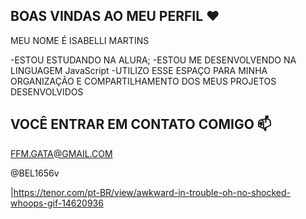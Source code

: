 ## BOAS VINDAS AO MEU PERFIL ❤

MEU NOME É ISABELLI MARTINS 

-ESTOU ESTUDANDO NA ALURA;
-ESTOU ME DESENVOLVENDO NA LINGUAGEM JavaScript
-UTILIZO ESSE ESPAÇO PARA MINHA ORGANIZAÇÃO E COMPARTILHAMENTO  DOS MEUS PROJETOS DESENVOLVIDOS 

## VOCÊ ENTRAR EM CONTATO COMIGO 📫

FFM.GATA@GMAIL.COM

@BEL1656v

|[]()https://tenor.com/pt-BR/view/awkward-in-trouble-oh-no-shocked-whoops-gif-14620936
